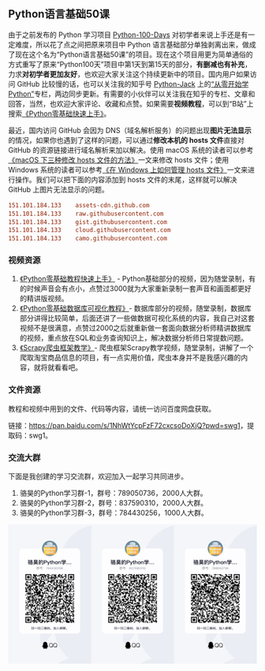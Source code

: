 ## Python语言基础50课

由于之前发布的 Python 学习项目 [Python-100-Days](https://github.com/jackfrued/Python-100-Days) 对初学者来说上手还是有一定难度，所以花了点之间把原来项目中 Python 语言基础部分单独剥离出来，做成了现在这个名为“Python语言基础50课”的项目。现在这个项目用更为简单通俗的方式重写了原来“Python100天”项目中第1天到第15天的部分，**有删减也有补充**，力求**对初学者更加友好**，也欢迎大家关注这个持续更新中的项目。国内用户如果访问 GitHub 比较慢的话，也可以关注我的知乎号 [Python-Jack](https://www.zhihu.com/people/jackfrued) 上的[“从零开始学Python”](<https://zhuanlan.zhihu.com/c_1216656665569013760>)专栏，两边同步更新。有需要的小伙伴可以关注我在知乎的专栏、文章和回答，当然，也欢迎大家评论、收藏和点赞。如果需要**视频教程**，可以到“B站”上搜索[《Python零基础快速上手》](https://www.bilibili.com/video/BV1FT4y1R7sz)。

最近，国内访问 GitHub 会因为 DNS（域名解析服务）的问题出现**图片无法显示**的情况，如果你也遇到了这样的问题，可以通过**修改本机的 hosts 文件**直接对 GitHub 的资源链接进行域名解析来加以解决。使用 macOS 系统的读者可以参考[《macOS 下三种修改 hosts 文件的方法》](<https://www.jianshu.com/p/752211238c1b>)一文来修改 hosts 文件；使用 Windows 系统的读者可以参考[《在 Windows 上如何管理 hosts 文件》](<https://sspai.com/post/43248>)一文来进行操作。我们可以把下面的内容添加到 hosts 文件的末尾，这样就可以解决 GitHub 上图片无法显示的问题。

```INI
151.101.184.133    assets-cdn.github.com
151.101.184.133    raw.githubusercontent.com
151.101.184.133    gist.githubusercontent.com
151.101.184.133    cloud.githubusercontent.com
151.101.184.133    camo.githubusercontent.com
```

### 视频资源

1. [《Python零基础教程快速上手》](https://www.bilibili.com/video/BV1FT4y1R7sz) - Python基础部分的视频，因为随堂录制，有的时候声音会有点小，点赞过3000就为大家重新录制一套声音和画面都更好的精讲版视频。
2. [《Python零基础数据库可视化教程》](https://www.bilibili.com/video/BV1dA411w7tu)- 数据库部分的视频，随堂录制，数据库部分讲得比较简单，后面还讲了一些做数据可视化系统的内容，我自己对这套视频不是很满意，点赞过2000之后就重新做一套面向数据分析师精讲数据库的视频，重点放在SQL和业务查询知识上，解决数据分析师日常提数问题。
3. [《Scrapy爬虫框架教学》](https://www.bilibili.com/video/BV1QY411F7Vt)- 爬虫框架Scrapy教学视频，随堂录制，讲解了一个爬取淘宝商品信息的项目，有一点实用价值，爬虫本身并不是我感兴趣的内容，就将就看看吧。 

### 文件资源

教程和视频中用到的文件、代码等内容，请统一访问百度网盘获取。

链接：<https://pan.baidu.com/s/1NhWtYcpFzF72cxcsoDoXjQ?pwd=swg1>，提取码：swg1。 

### 交流大群

下面是我创建的学习交流群，欢迎加入一起学习共同进步。

1. 骆昊的Python学习群-1，群号：789050736，2000人大群。
2. 骆昊的Python学习群-2，群号：837590310，2000人大群。
3. 骆昊的Python学习群-3，群号：784430256，1000人大群。

<img src="https://github.com/jackfrued/mypic/raw/master/20220616120218.JPG" style="zoom: 75%;">

